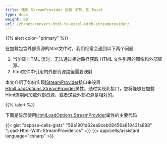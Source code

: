 ```yaml
---
title: 使用 StreamProvider 加载 HTML 到 Excel
type: docs
weight: 80
url: /zh/net/convert-html-to-excel-with-streamprovider/
---
```


{{% alert color="primary" %}} 

在加载包含外部资源的html文件时，我们经常会遇到以下两个问题:
1. 当加载 HTML 流时，无法通过相对路径获取 HTML 文件引用的图像和外部资源。
1. html文件中引用的外部资源路径需要映射

本文介绍了如何实现[IStreamProvider](https://reference.aspose.com/cells/net/aspose.cells/istreamprovider)接口来设置[HtmlLoadOptions.StreamProvider](https://reference.aspose.com/cells/net/aspose.cells/htmlloadoptions/streamprovider/)属性。通过实现此接口，您将能够在加载Html流期间加载外部资源，或者这些外部资源是相对的。

{{% /alert %}} 

下面是显示使用[HtmlLoadOptions.StreamProvider](https://reference.aspose.com/cells/net/aspose.cells/htmlloadoptions/streamprovider/)属性的主要代码



{{< gist "aspose-cells-gists" "59a1901d62ea9ceb08456a818431a898" "Load-Html-With-StreamProvider.cs" >}}
{{< app/cells/assistant language="csharp" >}}
